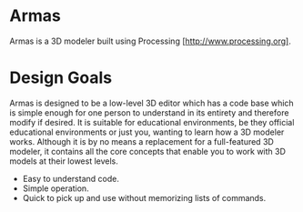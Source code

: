 # Armas
Armas is a 3D modeler built using Processing [http://www.processing.org].

# Design Goals

Armas is designed to be a low-level 3D editor which has a code base which is simple enough for one person to understand in its entirety and therefore modify if desired.  It is suitable for educational environments, be they official educational environments or just you, wanting to learn how a 3D modeler works.  Although it is by no means a replacement for a full-featured 3D modeler, it contains all the core concepts that enable you to work with 3D models at their lowest levels.

- Easy to understand code.
- Simple operation.
- Quick to pick up and use without memorizing lists of commands.


